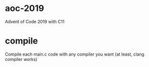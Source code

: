 # aoc-2019

Advent of Code 2019 with C11

# compile

Compile each main.c code with any compiler you want (at least, clang compiler works)
